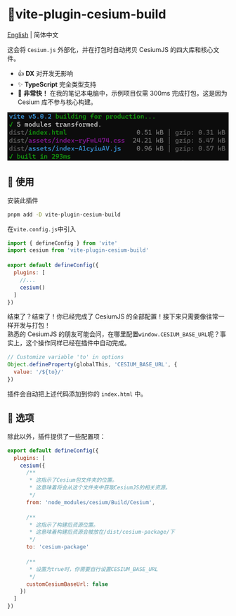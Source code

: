 # :tada:vite-plugin-cesium-build

[English](README.md) | 简体中文

这会将 `Cesium.js` 外部化，并在打包时自动拷贝 CesiumJS 的四大库和核心文件。

- :+1: **DX** 对开发无影响
- :sparkles: **TypeScript** 完全类型支持
- :rocket: **非常快！** 在我的笔记本电脑中，示例项目仅需 300ms 完成打包，这是因为 Cesium 库不参与核心构建。

![Alt text](readme-image.png)

## :memo: 使用

安装此插件

```sh
pnpm add -D vite-plugin-cesium-build
```

在`vite.config.js`中引入

```javascript
import { defineConfig } from 'vite'
import cesium from 'vite-plugin-cesium-build'

export default defineConfig({
  plugins: [
    //...
    cesium()
  ]
})
```

结束了？结束了！你已经完成了 CesiumJS 的全部配置！接下来只需要像往常一样开发与打包！  
熟悉的 CesiumJS 的朋友可能会问，在哪里配置`window.CESIUM_BASE_URL`呢？事实上，这个操作同样已经在插件中自动完成。

```javascript
// Customize variable 'to' in options
Object.defineProperty(globalThis, 'CESIUM_BASE_URL', {
  value: '/${to}/'
})
```

插件会自动把上述代码添加到你的 `index.html` 中。

## :wrench: 选项

除此以外，插件提供了一些配置项：

```javascript
export default defineConfig({
  plugins: [
    cesium({
      /**
       * 这指示了Cesium包文件夹的位置。
       * 这意味着将会从这个文件夹中获取CesiumJS的相关资源。
       */
      from: 'node_modules/cesium/Build/Cesium',

      /**
       * 这指示了构建后资源位置。
       * 这意味着构建后资源会被放在/dist/cesium-package/下
       */
      to: 'cesium-package'

      /**
       * 设置为true时，你需要自行设置CESIUM_BASE_URL
       */
      customCesiumBaseUrl: false
    })
  ]
})
```
